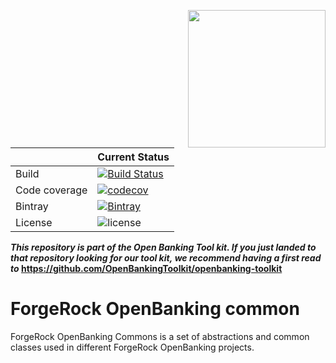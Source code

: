 [<img src="https://raw.githubusercontent.com/ForgeRock/forgerock-logo-dev/master/Logo-fr-dev.png" align="right" width="220px"/>](https://developer.forgerock.com/)

| |Current Status|
|---|---|
|Build|[![Build Status](https://img.shields.io/endpoint.svg?url=https%3A%2F%2Factions-badge.atrox.dev%2FOpenBankingToolkit%2Fopenbanking-common%2Fbadge%3Fref%3Dmaster&style=flat)](https://actions-badge.atrox.dev/OpenBankingToolkit/openbanking-common/goto?ref=master)|
|Code coverage|[![codecov](https://codecov.io/gh/OpenBankingToolkit/openbanking-common/branch/master/graph/badge.svg)](https://codecov.io/gh/OpenBankingToolkit/openbanking-common)
|Bintray|[![Bintray](https://img.shields.io/bintray/v/openbanking-toolkit/OpenBankingToolkit/openbanking-common.svg?maxAge=2592000)](https://bintray.com/openbanking-toolkit/OpenBankingToolkit/openbanking-common)|
|License|![license](https://img.shields.io/github/license/ACRA/acra.svg)|

**_This repository is part of the Open Banking Tool kit. If you just landed to that repository looking for our tool kit,_
_we recommend having a first read to_ https://github.com/OpenBankingToolkit/openbanking-toolkit**

ForgeRock OpenBanking common
==============================

ForgeRock OpenBanking Commons is a set of abstractions and common classes used in different ForgeRock OpenBanking projects.
